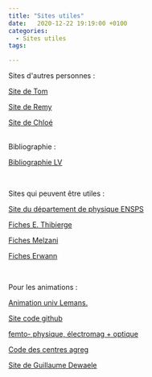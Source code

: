 ```yaml
---
title: "Sites utiles"
date:   2020-12-22 19:19:00 +0100
categories:
  - Sites utiles
tags:

---
```

Sites d'autres personnes : 

<a href="https://tompeyrot.wixsite.com/moncoin">Site de Tom</a>

<a href="https://gurvehleg.github.io/">Site de Remy</a>

<a href="https://agregationgalibert.wordpress.com/">Site de Chloé</a>
<br>
<br>

Bibliographie : 

[Bibliographie LV](/assets/pdf/Biblio_agreg.pdf)

<object class="pdf fitvidsignore" data="/assets/pdf/Biblio_agreg.pdf" type="application/pdf"></object>
<br>

Sites qui peuvent être utiles : 

<a href="https://enspsp.gitlab.io/pensps-static/">Site du département de physique ENSPS</a>

[Fiches E. Thibierge](/assets/pdf/fiches_agreg.pdf)

<object class="pdf fitvidsignore" data="/assets/pdf/fiches_agreg.pdf" type="application/pdf"></object>

[Fiches Melzani](/assets/pdf/lecons.pdf)
  
[Fiches Erwann](/assets/pdf/Plans_erwann.pdf)

<br>

Pour les animations : 

<a href="http://ressources.univ-lemans.fr/AccesLibre/UM/Pedago/physique/02/"> Animation univ Lemans. 
 
<a href="https://github.com/jjfPCSI1/py4phys/tree/master/lib"> Site code github
  
<a href="https://femto-physique.fr/simulations/index.php"> femto- physique, électromag + optique
  
<a href="http://cdrom2016.agregation-physique.org/index.php/programmes-informatiques/programme-python"> Code des centres agreg
  
<a href="http://sci-phy.org/Agreg/"> Site de Guillaume Dewaele
